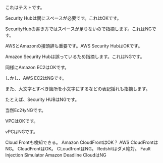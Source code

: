 これはテストです。

Security Hubは間にスペースが必要です。これはOKです。

SecurityHubの書き方ではスペースが足りないので指摘します。これはNGです。

AWSとAmazonの接頭辞も重要です。AWS Security HubはOKです。

Amazon Security Hubは誤っているため指摘します。これはNGです。

同様にAmazon EC2はOKです。

しかし、AWS EC2はNGです。

また、大文字とすべき箇所を小文字にするなどの表記揺れも指摘します。

たとえば、Security HUBはNGです。

当然Ec2もNGです。

VPCはOKです。

vPCはNGです。

Cloud Frontも検知できる。
Amazon CloudFrontはOK？
AWS CloudFrontはNG。
CloudFrontはOK。
CLoudfrontはNG。
Redshitはダメ絶対。
Fault Injection Simulator
Amazon Deadline CloudはNG
